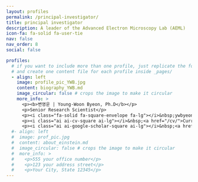 ```yaml
---
layout: profiles
permalink: /principal-investigator/
title: principal investigator
description: A leader of the Advanced Electron Microscopy Lab (AEML)
icon-fa: fa-solid fa-user-tie
nav: false
nav_order: 8
social: false

profiles:
  # if you want to include more than one profile, just replicate the following block
  # and create one content file for each profile inside _pages/
  - align: left
    image: profile_pic_YWB.jpg
    content: biography_YWB.md
    image_circular: false # crops the image to make it circular
    more_info: >
      <p><b>변영운 | Young-Woon Byeon, Ph.D</b></p>
      <p>Senior Research Scientist</p>
      <p><i class="fa-solid fa-square-envelope fa-lg"></i>&nbsp;ywbyeon@kist.re.kr</p>
      <p><i class="ai ai-cv-square ai-lg"></i>&nbsp;<a href="/cv/">Curriculum Vitae</a></p>
      <p><i class="ai ai-google-scholar-square ai-lg"></i>&nbsp;<a href="https://scholar.google.com/citations?user=rAX4LacAAAAJ" target="_blank">Google Scholar</a></p>
  #- align: left
  #  image: prof_pic.jpg
  #  content: about_einstein.md
  #  image_circular: false # crops the image to make it circular
  #  more_info: >
  #    <p>555 your office number</p>
  #    <p>123 your address street</p>
  #    <p>Your City, State 12345</p>
---
```


<!-- Social
{% if page.social %}
    <div class="social">
        <div class="contact-icons">
            {% include social.liquid %}
        </div>
        <div class="contact-note">
            {{ site.contact_note }}
        </div>
    </div>
{% endif %}
 -->
